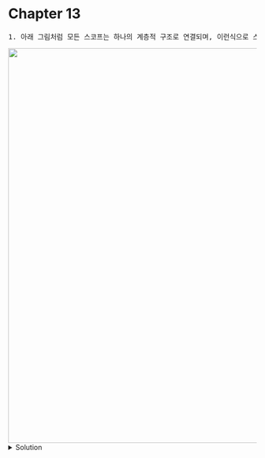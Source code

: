 # Chapter 13

<pre>1. 아래 그림처럼 모든 스코프는 하나의 계층적 구조로 연결되며, 이런식으로 스코프가 계층적으로 연결된 것을 [            ]이라 한다.</pre>

<img src="https://velog.velcdn.com/images%2Fssu00%2Fpost%2Fe3e2c792-991e-41a8-9e09-7c8fa0173181%2F%EC%8A%A4%EC%BD%94%ED%94%8402.png" width=800px>

<details>
  <summary>Solution</summary>
    <strong>스코프 체인 ( Scope Chain )</strong>
</details>

<br>

